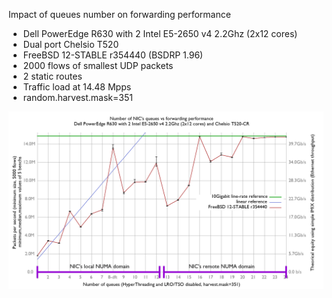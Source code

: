 Impact of queues number on forwarding performance
  - Dell PowerEdge R630 with 2 Intel E5-2650 v4 2.2Ghz (2x12 cores)
  - Dual port Chelsio T520
  - FreeBSD 12-STABLE r354440 (BSDRP 1.96)
  - 2000 flows of smallest UDP packets
  - 2 static routes
  - Traffic load at 14.48 Mpps
  - random.harvest.mask=351

![Chelsio rx/tx queue number impact on BSDRP 1.96 forwarding performance](graph.png)

